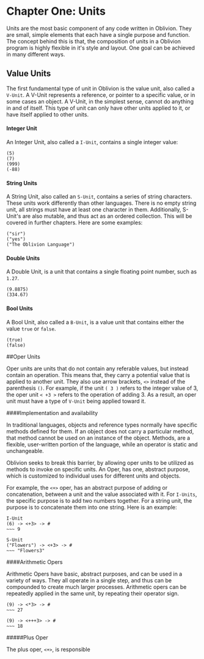 # Chapter One: Units

Units are the most basic component of any code written in Oblivion. They are small, simple elements that each have a single purpose and function. The concept behind this is that, the composition of units in a Oblivion program is highly flexible in it's style and layout. One goal can be achieved in many different ways.

## Value Units

The first fundamental type of unit in Oblivion is the value unit, also called a `V-Unit`. A V-Unit represents a reference, or pointer to a specific value, or in some cases an object. A V-Unit, in the simplest sense, cannot do anything in and of itself. This type of unit can only have other units applied to it, or have itself applied to other units.

#### Integer Unit

An Integer Unit, also called a `I-Unit`, contains a single integer value:

```
(5)
(7)
(999)
(-88)
```
#### String Units

A String Unit, also called an `S-Unit`, contains a series of string characters. These units work differently than other languages. There is no empty string unit, all strings must have at least one character in them. Additionally, S-Unit's are also mutable, and thus act as an ordered collection. This will be covered in further chapters. Here are some examples:

```
("sir")
("yes")
("The Oblivion Language")
```
#### Double Units

A Double Unit, is a unit that contains a single floating point number, such as `1.27`.

```
(9.8875)
(334.67)
```

#### Bool Units

A Bool Unit, also called a `B-Unit`, is a value unit that contains either the value `true` or `false`.

```
(true)
(false)
```



##Oper Units

Oper units are units that do not contain any referable values, but instead contain an operation. This means that, they carry a potential value that is applied to another unit. They also use arrow brackets, `<>` instead of the parenthesis `()`. For example, if the unit `( 3 )` refers to the integer value of 3, the oper unit `< +3 >` refers to the operation of adding 3. As a result, an oper unit must have a type of `V-Unit` being applied toward it.

####Implementation and availability

In traditional languages, objects and reference types normally have specific methods defined for them. If an object does not carry a particular method, that method cannot be used on an instance of the object. Methods, are a flexible, user-written portion of the language, while an operator is static and unchangeable.

Oblivion seeks to break this barrier, by allowing oper units to be utilized as methods to invoke on specific units. An Oper, has one, abstract purpose, which is customized to individual uses for different units and objects.

For example, the `<+>` oper, has an abstract purpose of adding or concatenation, between a unit and the value associated with it. For `I-Units`, the specific purpose is to add two numbers together. For a string unit, the purpose is to concatenate them into one string. Here is an example:

```
I-Unit 
(6) -> <+3> -> #
~~~ 9

S-Unit
("Flowers") -> <+3> -> #
~~~ "Flowers3"
```

####Arithmetic Opers

Arithmetic Opers have basic, abstract purposes, and can be used in a variety of ways. They all operate in a single step, and thus can be compounded to create much larger processes. Arithmetic opers can be repeatedly applied in the same unit, by repeating their operator sign.

```
(9) -> <*3> -> #
~~~ 27

(9) -> <+++3> -> #
~~~ 18
```

#####Plus Oper

The plus oper, `<+>`, is responsible 